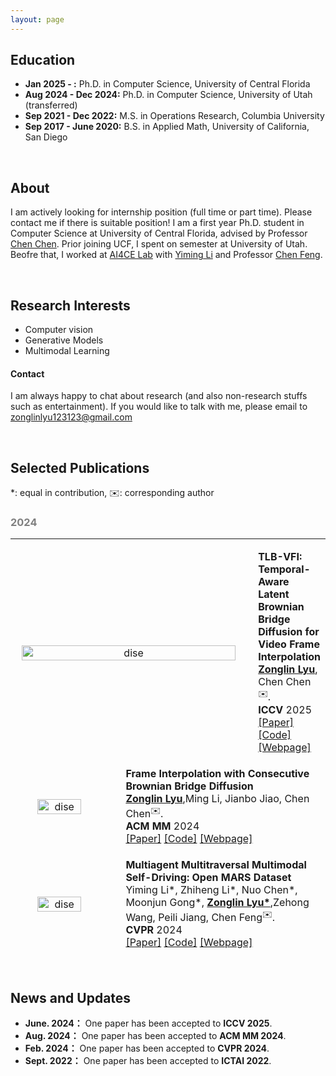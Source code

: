 ```yaml
---
layout: page
---
```


## Education
- **Jan 2025 - :** Ph.D. in Computer Science, University of Central Florida
- **Aug 2024 - Dec 2024:** Ph.D. in Computer Science, University of Utah (transferred)
- **Sep 2021 - Dec 2022:** M.S. in Operations Research, Columbia University
- **Sep 2017 - June 2020:** B.S. in Applied Math, University of California, San Diego

<br>

## About

I am actively looking for internship position (full time or part time). Please contact me if there is suitable position! I am a first year Ph.D. student in Computer Science at University of Central Florida, advised by Professor [Chen Chen](https://www.crcv.ucf.edu/chenchen/). Prior joining UCF, I spent on semester at University of Utah. Beofre that, I worked at [AI4CE Lab](https://ai4ce.github.io/) with [Yiming Li](https://yimingli-page.github.io/) and Professor [Chen Feng](https://scholar.google.com/citations?user=YeG8ZM0AAAAJ&hl=en). 

<br>

## Research Interests

* Computer vision
* Generative Models
* Multimodal Learning

#### Contact
I am always happy to chat about research (and also non-research stuffs such as entertainment). If you would like to talk with me, please email to zonglinlyu123123@gmail.com

<br>

## Selected Publications
*: equal in contribution, ✉️: corresponding author

<h3 style="color: gray;">2024</h3>

---

<table style="width:100%;border:0px;border-spacing:0px;border-collapse:separate;margin-right:auto;margin-left:auto;">
  <tbody>
    <tr>
      <td style="margin:5px;padding:5px;width:85%;max-width:90%" align="center" class="image-wrapper">
        <img style="margin:1px;padding-right:10px;width:95%;max-width:100%" src="https://zonglinl.github.io/images/TLBVFI.png" alt="dise"> 
      </td>
      <td width="75%" valign="center" class="text-wrapper"> 
          <papertitle>
            <strong>
              	TLB-VFI: Temporal-Aware Latent Brownian Bridge Diffusion for Video Frame Interpolation
            </strong>
          </papertitle>
          <br>
          <strong><u>Zonglin Lyu</u></strong>, Chen Chen<sup>✉️</sup>.
          <br>  
          <strong>ICCV</strong> 2025
          <br>
          <a href="https://arxiv.org/abs/2507.04984" class="custom-link—paper">[Paper]</a>
          <a href="https://github.com/ZonglinL/TLBVFI" class="custom-link—code">[Code]</a>
          <a href="https://zonglinl.github.io/tlbvfi_page/" class="custom-link—project">[Webpage]</a>
      </td>
    </tr>

  </tbody>
</table>

<table style="width:100%;border:0px;border-spacing:0px;border-collapse:separate;margin-right:auto;margin-left:auto;">
  <tbody>
    <tr>
      <td style="margin:5px;padding:5px;width:35%;max-width:90%" align="center" class="image-wrapper">
        <img style="margin:1px;padding-right:20px;width:65%;max-width:100%" src="https://zonglinl.github.io/images/BB.png" alt="dise"> 
      </td>
      <td width="75%" valign="center" class="text-wrapper"> 
          <papertitle>
            <strong>
              	Frame Interpolation with Consecutive Brownian Bridge Diffusion
            </strong>
          </papertitle>
          <br>
          <strong><u>Zonglin Lyu</u></strong>,Ming Li, Jianbo Jiao, Chen Chen<sup>✉️</sup>.
          <br>  
          <strong>ACM MM</strong> 2024
          <br>
          <a href="https://arxiv.org/pdf/2405.05953" class="custom-link—paper">[Paper]</a>
          <a href="https://github.com/ZonglinL/ConsecutiveBrownianBridge" class="custom-link—code">[Code]</a>
          <a href="https://zonglinl.github.io/videointerp/" class="custom-link—project">[Webpage]</a>
      </td>
    </tr>

  </tbody>
</table>



<table style="width:100%;border:0px;border-spacing:0px;border-collapse:separate;margin-right:auto;margin-left:auto;">
  <tbody>
    <tr>
      <td style="margin:5px;padding:5px;width:35%;max-width:90%" align="center" class="image-wrapper">
        <img style="margin:1px;padding-right:20px;width:65%;max-width:100%" src="https://zonglinl.github.io/images/MARS.png" alt="dise"> 
      </td>
      <td width="75%" valign="center" class="text-wrapper"> 
          <papertitle>
            <strong>
              	Multiagent Multitraversal Multimodal Self-Driving: Open MARS Dataset
            </strong>
          </papertitle>
          <br>
          Yiming Li*, Zhiheng Li*, Nuo Chen*, Moonjun Gong*, <strong><u>Zonglin Lyu*</u></strong>,Zehong Wang, Peili Jiang, Chen Feng<sup>✉️</sup>.
          <br>  
          <strong>CVPR</strong> 2024
          <br>
          <a href="https://openaccess.thecvf.com/content/CVPR2024/papers/Li_Multiagent_Multitraversal_Multimodal_Self-Driving_Open_MARS_Dataset_CVPR_2024_paper.pdf" class="custom-link—paper">[Paper]</a>
          <a href="https://github.com/ai4ce/MARS" class="custom-link—code">[Code]</a>
          <a href="https://ai4ce.github.io/MARS" class="custom-link—project">[Webpage]</a>
      </td>
    </tr>

  </tbody>
</table>



<br>

## News and Updates
- **June. 2024：** One paper has been accepted to **ICCV 2025**.
- **Aug. 2024：** One paper has been accepted to **ACM MM 2024**.
- **Feb. 2024：** One paper has been accepted to **CVPR 2024**.
- **Sept. 2022：** One paper has been accepted to **ICTAI 2022**.


<br>


